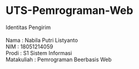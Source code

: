 # UTS-Pemrograman-Web
Identitas Pengirim<br/><br/>
Nama            : Nabila Putri Listyanto<br/>
NIM             : 18051214059<br/>
Prodi           : S1 Sistem Informasi<br/>
Matakuliah      : Pemrograman Beerbasis Web<br/>
